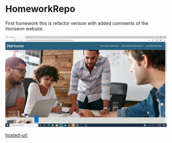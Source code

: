# HomeworkRepo
First homework this is refactor verison with added comments of the Horiseon website.

![picture](https://github.com/ferick8246/HomeworkRepo/blob/267482edbd65116f75182cbfe701450c8afc2b62/assets/images/Horiseon%20Screenshot.png)

[hosted-url](https://ferick8246.github.io/HomeworkRepo/)
